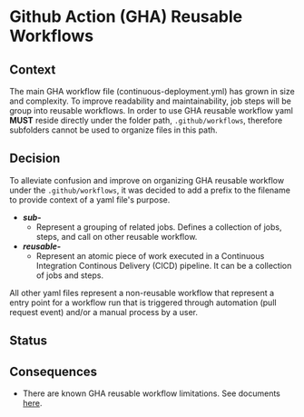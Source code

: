 # Github Action (GHA) Reusable Workflows

## Context

The main GHA workflow file (continuous-deployment.yml) has grown in size and complexity. To improve readability and maintainability, job steps will be group into reusable workflows. In order to use GHA reusable workflow yaml **MUST** reside directly under the folder path, ``.github/workflows``, therefore subfolders cannot be used to organize files in this path.

## Decision

To alleviate confusion and improve on organizing GHA reusable workflow under the ``.github/workflows``, it was decided to add a prefix to the filename to provide context of a yaml file's purpose.

- ***sub-***
  - Represent a grouping of related jobs. Defines a collection of jobs, steps, and call on other reusable workflow.
- ***reusable-***
  - Represent an atomic piece of work executed in a Continuous Integration Continous Delivery (CICD) pipeline. It can be a collection of jobs and steps.

All other yaml files represent a non-reusable workflow that represent a entry point for a workflow run that is triggered through automation (pull request event) and/or a manual process by a user.

## Status

## Consequences

- There are known GHA reusable workflow limitations. See documents [here](https://docs.github.com/en/actions/using-workflows/reusing-workflows#limitations).
